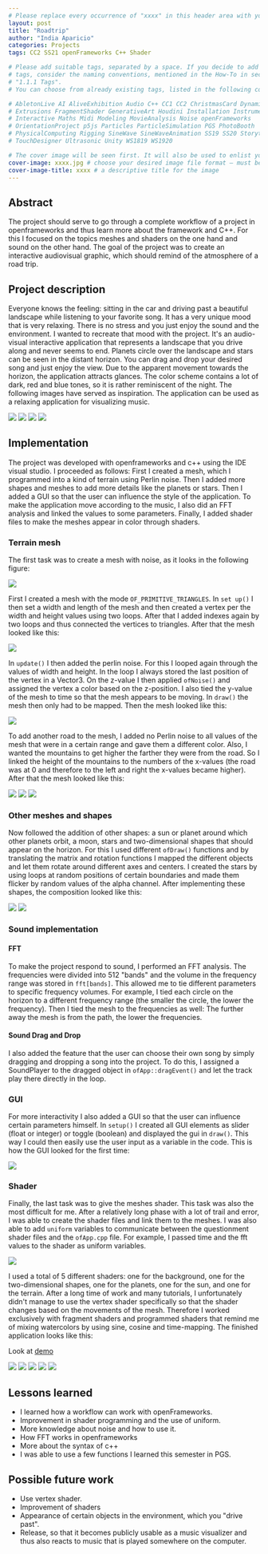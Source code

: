 ```yaml
---
# Please replace every occurrence of "xxxx" in this header area with your personal information.
layout: post
title: "Roadtrip"
author: "India Aparicio"
categories: Projects
tags: CC2 SS21 openFrameworks C++ Shader

# Please add suitable tags, separated by a space. If you decide to add new 
# tags, consider the naming conventions, mentioned in the How-To in section 
# "1.1.1 Tags".
# You can choose from already existing tags, listed in the following comments:

# AbletonLive AI AliveExhibition Audio C++ CC1 CC2 ChristmasCard Dynamics 
# Extrusions FragmentShader GenerativeArt Houdini Installation Instrument 
# Interactive Maths Midi Modeling MovieAnalysis Noise openFrameworks 
# OrientationProject p5js Particles ParticleSimulation PGS PhotoBooth 
# PhysicalComputing Rigging SineWave SineWaveAnimation SS19 SS20 Storytelling 
# TouchDesigner Ultrasonic Unity WS1819 WS1920

# The cover image will be seen first. It will also be used to enlist your project amonst others.
cover-image: xxxx.jpg # choose your desired image file format — must be supported by web browsers — only one
cover-image-title: xxxx # a descriptive title for the image
---
```


## Abstract

The project should serve to go through a complete workflow of a project in openframeworks and thus learn more about the framework and C++. For this I focused on the topics meshes and shaders on the one hand and sound on the other hand. The goal of the project was to create an interactive audiovisual graphic, which should remind of the atmosphere of a road trip. 

## Project description

Everyone knows the feeling: sitting in the car and driving past a beautiful landscape while listening to your favorite song. It has a very unique mood that is very relaxing. There is no stress and you just enjoy the sound and the environment. I wanted to recreate that mood with the project. It's an audio-visual interactive application that represents a landscape that you drive along and never seems to end. Planets circle over the landscape and stars can be seen in the distant horizon. You can drag and drop your desired song and just enjoy the view. Due to the apparent movement towards the horizon, the application attracts glances. The color scheme contains a lot of dark, red and blue tones, so it is rather reminiscent of the night. The following images have served as inspiration. The application can be used as a relaxing application for visualizing music.

![](./example.jpg)
![](./example2.jpg)
![](./example3.png)
![](./example4.png)

## Implementation

The project was developed with openframeworks and c++ using the IDE visual studio. I proceeded as follows: First I created a mesh, which I programmed into a kind of terrain using Perlin noise. Then I added more shapes and meshes to add more details like the planets or stars. Then I added a GUI so that the user can influence the style of the application. To make the application move according to the music, I also did an FFT analysis and linked the values to some parameters. Finally, I added shader files to make the meshes appear in color through shaders.



### Terrain mesh 

The first task was to create a mesh with noise, as it looks in the following figure:

![](./img/perlin-noise-terrain.png)

First I created a mesh with the mode `OF_PRIMITIVE_TRIANGLES`. In `set up()` I then set a width and length of the mesh and then created a vertex per the width and height values using two loops. After that I added indexes again by two loops and thus connected the vertices to triangles. After that the mesh looked like this:

![](./img/mesh.png)

In `update()` I then added the perlin noise. For this I looped again through the values of width and height. In the loop I always stored the last position of the vertex in a Vector3. On the z-value I then applied `ofNoise()` and assigned the vertex a color based on the z-position. I also tied the y-value of the mesh to time so that the mesh appears to be moving.
In `draw()` the mesh then only had to be mapped. Then the mesh looked like this: 

![](./mesh-perlin.png)

To add another road to the mesh, I added no Perlin noise to all values of the mesh that were in a certain range and gave them a different color. Also, I wanted the mountains to get higher the farther they were from the road. So I linked the height of the mountains to the numbers of the x-values (the road was at 0 and therefore to the left and right the x-values became higher). After that the mesh looked like this:

![](./mesh-perlin2.png)
![](./mesh-perlin3.png)
![](./mesh-perlin4.png)

### Other meshes and shapes

Now followed the addition of other shapes: a sun or planet around which other planets orbit, a moon, stars and two-dimensional shapes that should appear on the horizon. For this I used different `ofDraw()` functions and by translating the matrix and rotation functions I mapped the different objects and let them rotate around different axes and centers. I created the stars by using loops at random positions of certain boundaries and made them flicker by random values of the alpha channel. After implementing these shapes, the composition looked like this:

![](./shapes.png)
![](./shapes2.png)

### Sound implementation
#### FFT

To make the project respond to sound, I performed an FFT analysis. The frequencies were divided into 512 "bands" and the volume in the frequency range was stored in `fft[bands]`. This allowed me to tie different parameters to specific frequency volumes. For example, I tied each circle on the horizon to a different frequency range (the smaller the circle, the lower the frequency). Then I tied the mesh to the frequencies as well: The further away the mesh is from the path, the lower the frequencies.

#### Sound Drag and Drop

I also added the feature that the user can choose their own song by simply dragging and dropping a song into the project. To do this, I assigned a SoundPlayer to the dragged object in `ofApp::dragEvent()` and let the track play there directly in the loop. 


### GUI

For more interactivity I also added a GUI so that the user can influence certain parameters himself. In `setup()` I created all GUI elements as slider (float or integer) or toggle (boolean) and displayed the gui in `draw()`. This way I could then easily use the user input as a variable in the code. This is how the GUI looked for the first time:

![](./gui.png)
### Shader

Finally, the last task was to give the meshes shader. This task was also the most difficult for me. After a relatively long phase with a lot of trail and error, I was able to create the shader files and link them to the meshes. I was also able to add `uniform` variables to communicate between the questionment shader files and the `ofApp.cpp` file. For example, I passed time and the fft values to the shader as uniform variables.

![](./shader.png)

I used a total of 5 different shaders: one for the background, one for the two-dimensional shapes, one for the planets, one for the sun, and one for the terrain. After a long time of work and many tutorials, I unfortunately didn't manage to use the vertex shader specifically so that the shader changes based on the movements of the mesh. Therefore I worked exclusively with fragment shaders and programmed shaders that remind me of mixing watercolors by using sine, cosine and time-mapping. 
The finished application looks like this:

Look at [demo](https://www.youtube.com/watch?v=te5B8xOQGnE)


![](./finished.png)
![](./finished2.png)
![](./finished3.png)
![](./finished4.png)
![](./finished5.png)



## Lessons learned

- I learned how a workflow can work with openFrameworks. 
- Improvement in shader programming and the use of uniform.
- More knowledge about noise and how to use it.
- How FFT works in openframeworks
- More about the syntax of c++
- I was able to use a few functions I learned this semester in PGS.


## Possible future work

- Use vertex shader.
- Improvement of shaders
- Appearance of certain objects in the environment, which you "drive past".
- Release, so that it becomes publicly usable as a music visualizer and thus also reacts to music that is played somewhere on the computer.
